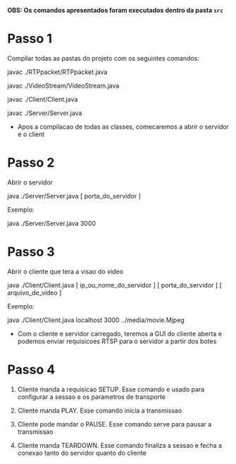 **OBS: Os comandos apresentados foram executados dentro da pasta ```src```**

# Passo 1
Compilar todas as pastas do projeto com os seguintes comandos:

javac ./RTPpacket/RTPpacket.java

javac ./VideoStream/VideoStream.java

javac ./Client/Client.java

javac ./Server/Server.java

* Apos a compilacao de todas as classes, comecaremos a abrir o servidor e o client

# Passo 2
Abrir o servidor

java ./Server/Server.java [ porta_do_servidor ]

Exemplo:

java ./Server/Server.java 3000

# Passo 3
Abrir o cliente que tera a visao do video

java ./Client/Client.java [ ip_ou_nome_do_servidor ] [ porta_do_servidor ] [ arquivo_de_video ]

Exemplo:

java ./Client/Client.java localhost 3000 ../media/movie.Mjpeg 

* Com o cliente e servidor carregado, teremos a GUI do cliente aberta e podemos enviar requisicoes RTSP para o servidor a partir dos botes

# Passo 4

1. Cliente manda a requisicao SETUP. Esse comando e usado para configurar a sessao e os parametros de transporte

2. Cliente manda PLAY. Esse comando inicia a transmissao

3. Cliente pode mandar o PAUSE. Esse comando serve para pausar a transmissao

4. Cliente manda TEARDOWN. Esse comando finaliza a sessao e fecha a conexao tanto do servidor quanto do cliente



